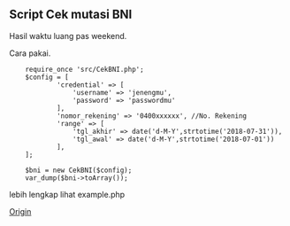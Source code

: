 ## Script Cek mutasi BNI

Hasil waktu luang pas weekend.

Cara pakai. 

		require_once 'src/CekBNI.php';
		$config = [
		        'credential' => [
		            'username' => 'jenengmu',
		            'password' => 'passwordmu'
		        ],
		        'nomor_rekening' => '0400xxxxxx', //No. Rekening
		        'range' => [
		            'tgl_akhir' => date('d-M-Y',strtotime('2018-07-31')),
		            'tgl_awal' => date('d-M-Y',strtotime('2018-07-01'))
		        ],
		];
		
		$bni = new CekBNI($config);
		var_dump($bni->toArray());

lebih lengkap lihat example.php

[Origin](https://github.com/galihazizif/mutasi-bni)
